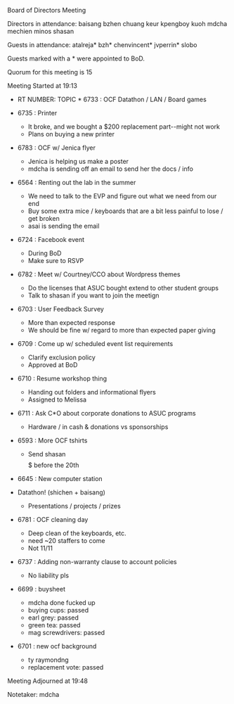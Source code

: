 Board of Directors Meeting

Directors in attendance:
baisang
bzhen
chuang
keur
kpengboy
kuoh
mdcha
mechien
minos
shasan

Guests in attendance:
atalreja*
bzh*
chenvincent*
jvperrin*
slobo

Guests marked with a * were appointed to BoD.

Quorum for this meeting is 15

Meeting Started at 19:13

* RT NUMBER: TOPIC * 6733 : OCF Datathon / LAN / Board games

* 6735 : Printer
  - It broke, and we bought a $200 replacement part--might not work
  - Plans on buying a new printer

* 6783 : OCF w/ Jenica flyer
  - Jenica is helping us make a poster
  - mdcha is sending off an email to send her the docs / info

* 6564 : Renting out the lab in the summer
  - We need to talk to the EVP and figure out what we need from our end
  - Buy some extra mice / keyboards that are a bit less painful to lose / get broken
  - asai is sending the email

* 6724 : Facebook event
  - During BoD 
  - Make sure to RSVP

* 6782 : Meet w/ Courtney/CCO about Wordpress themes
  - Do the licenses that ASUC bought extend to other student groups
  - Talk to shasan if you want to join the meetign

* 6703 : User Feedback Survey
  - More than expected response
  - We should be fine w/ regard to more than expected paper giving

* 6709 : Come up w/ scheduled event list requirements
  - Clarify exclusion policy
  - Approved at BoD

* 6710 : Resume workshop thing
  - Handing out folders and informational flyers
  - Assigned to Melissa

* 6711 : Ask C*O about corporate donations to ASUC programs
  - Hardware / in cash & donations vs sponsorships

* 6593 : More OCF tshirts
  - Send shasan $$$$$ before the 20th

* 6645 : New computer station

* Datathon! (shichen + baisang)
  - Presentations / projects / prizes

* 6781 : OCF cleaning day
  - Deep clean of the keyboards, etc.
  - need ~20 staffers to come
  - Not 11/11

* 6737 : Adding non-warranty clause to account policies
  - No liability pls

* 6699 : buysheet
  - mdcha done fucked up
  - buying cups: passed
  - earl grey: passed
  - green tea: passed
  - mag screwdrivers: passed

* 6701 : new ocf background
  - ty raymondng
  - replacement vote: passed 

Meeting Adjourned at 19:48

Notetaker: mdcha

